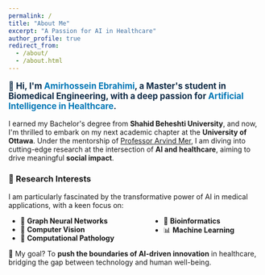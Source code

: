 ```yaml
---
permalink: /
title: "About Me"
excerpt: "A Passion for AI in Healthcare"
author_profile: true
redirect_from: 
  - /about/
  - /about.html
---
```


<style>
.farsi { font-family: PERSWEB; font-weight: bold; font-size: 11pt; }
.header-color { color: #0f2b46; }
.twocol { columns: 2; }
ul.twocol { width: 110%; }
.highlight { color: #0077b6; font-weight: bold; }
.intro { font-size: 1.2em; font-weight: bold; color: #0f2b46; }
</style>



<p class="intro">
👋 Hi, I'm <span class="highlight">Amirhossein Ebrahimi</span>, a Master's student in Biomedical Engineering, with a deep passion for <span class="highlight">Artificial Intelligence in Healthcare</span>.
</p>

I earned my Bachelor's degree from **Shahid Beheshti University**, and now, I'm thrilled to embark on my next academic chapter at the **University of Ottawa**. Under the mentorship of [Professor Arvind Mer](https://scholar.google.com/citations?user=Xy6KKl8AAAAJ&hl=en), I am diving into cutting-edge research at the intersection of **AI and healthcare**, aiming to drive meaningful **social impact**.

### 🌟 Research Interests
I am particularly fascinated by the transformative power of AI in medical applications, with a keen focus on:

<ul class="twocol" markdown='1'>
  <li>🧠 <b>Graph Neural Networks</b></li>
  <li>📸 <b>Computer Vision</b></li>
  <li>🔬 <b>Computational Pathology</b></li>
  <li>🧬 <b>Bioinformatics</b></li>
  <li>📊 <b>Machine Learning</b></li>
</ul>

🚀 My goal? To **push the boundaries of AI-driven innovation** in healthcare, bridging the gap between technology and human well-being.  

